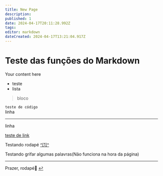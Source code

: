 ```yaml
---
title: New Page
description: 
published: 1
date: 2024-04-17T20:11:28.992Z
tags: 
editor: markdown
dateCreated: 2024-04-17T13:21:04.917Z
---
```


# Teste das funções do Markdown

Your content here

-   teste
-   lista

> bloco

`teste de código`  
linha

---

linha

[teste de link](https://www.youtube.com/watch?v=dQw4w9WgXcQ)

Testando rodapé [^\[1\]^](#fn1)

Testando grifar algumas palavras(Não funciona na hora da página)

---

Prazer, rodapé🤝 [↩︎](#fnref1)